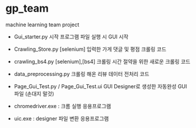 # gp_team
machine learning team project

- Gui_starter.py
  시작 프로그램 파일
  실행 시 GUI 시작
- Crawling_Store.py
  [selenium] 입력한 가게 댓글 및 평점 크롤링 코드
- crawling_bs4.py
  [selenium],[bs4] 크롤링 시간 절약을 위한 새로운 크롤링 코드
- data_preprocessing.py
  크롤링 해온 리뷰 데이터 전처리 코드
- Page_Gui_Test.py / Page_Gui_Test.ui
  GUI Designer로 생성한 자동완성 GUI 파일 (손대지 말것)

- chromedriver.exe : 크롬 실행 응용프로그램
- uic.exe : designer 파일 변환 응용프로그램
